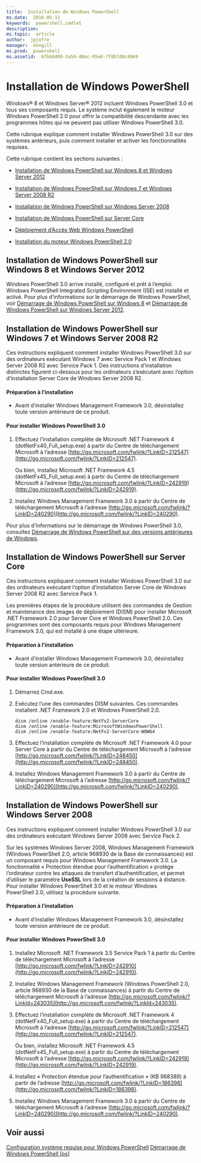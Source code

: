 ```yaml
---
title:  Installation de Windows PowerShell
ms.date:  2016-05-11
keywords:  powershell,cmdlet
description:  
ms.topic:  article
author:  jpjofre
manager:  dongill
ms.prod:  powershell
ms.assetid:  6fbb0409-5a54-48ec-95e6-7f8b7d8c4969
---
```


# Installation de Windows PowerShell
Windows® 8 et Windows Server® 2012 incluent Windows PowerShell 3.0 et tous ses composants requis. Le système inclut également le moteur Windows PowerShell 2.0 pour offrir la compatibilité descendante avec les programmes hôtes qui ne peuvent pas utiliser Windows PowerShell 3.0.

Cette rubrique explique comment installer Windows PowerShell 3.0 sur des systèmes antérieurs, puis comment installer et activer les fonctionnalités requises.

Cette rubrique contient les sections suivantes :

-   [Installation de Windows PowerShell sur Windows 8 et Windows Server 2012](Installing-Windows-PowerShell.md#BKMK_InstallingOnWindows8andWindowsServer2012)

-   [Installation de Windows PowerShell sur Windows 7 et Windows Server 2008 R2](Installing-Windows-PowerShell.md#BKMK_InstallingOnWindows7andWindowsServer2008R2)

-   [Installation de Windows PowerShell sur Windows Server 2008](Installing-Windows-PowerShell.md#BKMK_InstallingOnWindowsServer2008LH)

-   [Installation de Windows PowerShell sur Server Core](Installing-Windows-PowerShell.md#BKMK_InstallingOnServerCore)

-   [Déploiement d’Accès Web Windows PowerShell](https://technet.microsoft.com/en-us/library/639d0eff-98a3-4124-b52c-26921ebd98b0)

-   [Installation du moteur Windows PowerShell 2.0](Installing-the-Windows-PowerShell-2.0-Engine.md)

## <a name="BKMK_InstallingOnWindows8andWindowsServer2012"></a>Installation de Windows PowerShell sur Windows 8 et Windows Server 2012
Windows PowerShell 3.0 arrive installé, configuré et prêt à l’emploi. Windows PowerShell Integrated Scripting Environment (ISE) est installé et activé. Pour plus d’informations sur le démarrage de Windows PowerShell, voir [Démarrage de Windows PowerShell sur Windows 8](https://technet.microsoft.com/en-us/library/d7be1668-8617-4890-ad90-dd9765fbd2c3) et [Démarrage de Windows PowerShell sur Windows Server 2012](https://technet.microsoft.com/library/hh831491.aspx#BKMK_powershell).

## <a name="BKMK_InstallingOnWindows7andWindowsServer2008R2"></a>Installation de Windows PowerShell sur Windows 7 et Windows Server 2008 R2
Ces instructions expliquent comment installer Windows PowerShell 3.0 sur des ordinateurs exécutant Windows 7 avec Service Pack 1 et Windows Server 2008 R2 avec Service Pack 1. Des instructions d’installation distinctes figurent ci-dessous pour les ordinateurs s’exécutant avec l’option d’installation Server Core de Windows Server 2008 R2.

#### Préparation à l’installation

-   Avant d’installer Windows Management Framework 3.0, désinstallez toute version antérieure de ce produit.

#### Pour installer Windows PowerShell 3.0

1.  Effectuez l’installation complète de Microsoft .NET Framework 4 (dotNetFx40\_Full\_setup.exe) à partir du Centre de téléchargement Microsoft à l’adresse [http://go.microsoft.com/fwlink/?LinkID=212547](http://go.microsoft.com/fwlink/?LinkID=212547).

    Ou bien, installez Microsoft .NET Framework 4.5 (dotNetFx45\_Full\_setup.exe) à partir du Centre de téléchargement Microsoft à l’adresse [http://go.microsoft.com/fwlink/?LinkID=242919](http://go.microsoft.com/fwlink/?LinkID=242919).

2.  Installez Windows Management Framework 3.0 à partir du Centre de téléchargement Microsoft à l’adresse [http://go.microsoft.com/fwlink/?LinkID=240290](http://go.microsoft.com/fwlink/?LinkID=240290).

Pour plus d’informations sur le démarrage de Windows PowerShell 3.0, consultez [Démarrage de Windows PowerShell sur des versions antérieures de Windows](Starting-Windows-PowerShell-on-Earlier-Versions-of-Windows.md).

## <a name="BKMK_InstallingOnServerCore"></a>Installation de Windows PowerShell sur Server Core
Ces instructions expliquent comment installer Windows PowerShell 3.0 sur des ordinateurs exécutant l’option d’installation Server Core de Windows Server 2008 R2 avec Service Pack 1.

Les premières étapes de la procédure utilisent des commandes de Gestion et maintenance des images de déploiement (DISM) pour installer Microsoft .NET Framework 2.0 pour Server Core et Windows PowerShell 2.0. Ces programmes sont des composants requis pour Windows Management Framework 3.0, qui est installé à une étape ultérieure.

#### Préparation à l’installation

-   Avant d’installer Windows Management Framework 3.0, désinstallez toute version antérieure de ce produit.

#### Pour installer Windows PowerShell 3.0

1.  Démarrez Cmd.exe.

2.  Exécutez l’une des commandes DISM suivantes. Ces commandes installent .NET Framework 2.0 et Windows PowerShell 2.0.

    ```
    dism /online /enable-feature:NetFx2-ServerCore
    dism /online /enable-feature:MicrosoftWindowsPowerShell
    dism /online /enable-feature:NetFx2-ServerCore-WOW64
    ```

3.  Effectuez l’installation complète de Microsoft .NET Framework 4.0 pour Server Core à partir du Centre de téléchargement Microsoft à l’adresse [http://go.microsoft.com/fwlink/?LinkID=248450](http://go.microsoft.com/fwlink/?LinkID=248450).

4.  Installez Windows Management Framework 3.0 à partir du Centre de téléchargement Microsoft à l’adresse [http://go.microsoft.com/fwlink/?LinkID=240290](http://go.microsoft.com/fwlink/?LinkID=240290).

## <a name="BKMK_InstallingOnWindowsServer2008LH"></a>Installation de Windows PowerShell sur Windows Server 2008
Ces instructions expliquent comment installer Windows PowerShell 3.0 sur des ordinateurs exécutant Windows Server 2008 avec Service Pack 2.

Sur les systèmes Windows Server 2008, Windows Management Framework (Windows PowerShell 2.0, article 968930 de la Base de connaissances) est un composant requis pour Windows Management Framework 3.0. La fonctionnalité « Protection étendue pour l’authentification » protège l’ordinateur contre les attaques de transfert d’authentification, et permet d’utiliser le paramètre **UseSSL** lors de la création de sessions à distance. Pour installer Windows PowerShell 3.0 et le moteur Windows PowerShell 2.0, utilisez la procédure suivante.

#### Préparation à l’installation

-   Avant d’installer Windows Management Framework 3.0, désinstallez toute version antérieure de ce produit.

#### Pour installer Windows PowerShell 3.0

1.  Installez Microsoft .NET Framework 3.5 Service Pack 1 à partir du Centre de téléchargement Microsoft à l’adresse [http://go.microsoft.com/fwlink/?LinkID=242910](http://go.microsoft.com/fwlink/?LinkID=242910).

2.  Installez Windows Management Framework (Windows PowerShell 2.0, article 968930 de la Base de connaissances) à partir du Centre de téléchargement Microsoft à l’adresse [http://go.microsoft.com/fwlink/?LinkId=243035](http://go.microsoft.com/fwlink/?LinkId=243035).

3.  Effectuez l’installation complète de Microsoft .NET Framework 4 (dotNetFx40\_Full\_setup.exe) à partir du Centre de téléchargement Microsoft à l’adresse [http://go.microsoft.com/fwlink/?LinkID=212547](http://go.microsoft.com/fwlink/?LinkID=212547).

    Ou bien, installez Microsoft .NET Framework 4.5 (dotNetFx45\_Full\_setup.exe) à partir du Centre de téléchargement Microsoft à l’adresse [http://go.microsoft.com/fwlink/?LinkID=242919](http://go.microsoft.com/fwlink/?LinkID=242919).

4.  Installez « Protection étendue pour l’authentification » (KB 968389) à partir de l’adresse [http://go.microsoft.com/fwlink/?LinkID=186398](http://go.microsoft.com/fwlink/?LinkID=186398).

5.  Installez Windows Management Framework 3.0 à partir du Centre de téléchargement Microsoft à l’adresse [http://go.microsoft.com/fwlink/?LinkID=240290](http://go.microsoft.com/fwlink/?LinkID=240290).

## Voir aussi
[Configuration système requise pour Windows PowerShell](Windows-PowerShell-System-Requirements.md)
[Démarrage de Windows PowerShell [ps]](https://technet.microsoft.com/en-us/library/8ec8c2d7-8e7c-4722-a3d2-498fe5739a8e)


<!--HONumber=Jun16_HO3-->


